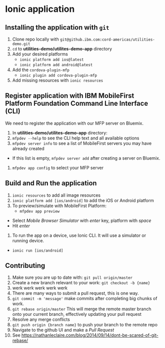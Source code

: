 # Ionic application

## Installing the application with `git`

1. Clone repo locally with `git@github.ibm.com:cord-americas/utilities-demo.git`
1. `cd` to **utilities-demo/utilites-demo-app** directory
1. Add your desired platforms
	* `ionic platform add ios@latest`
	* `ionic platform add android@latest`
1. Add the `cordova-plugin-mfp`
	* `ionic plugin add cordova-plugin-mfp`
1. Add missing resources with `ionic resources`

## Register application with IBM MobileFirst Platform Foundation Command Line Interface (CLI)
We need to register the application with our MFP server on Bluemix.
1. In **utilities-demo/utilites-demo-app** directory:
1. `mfpdev --help` to see the CLI help text and all available options
1. `mfpdev server info` to see a list of MobileFirst servers you may have already created
  * If this list is empty, `mfpdev server add` after creating a server on Bluemix.
1. `mfpdev app config` to select your MFP server

## Build and Run the application
1. `ionic resources` to add all image resources
1. `ionic platform add [ios/android]` to add the iOS or Android platform
1. To preview/simulate with MobileFirst Platform:
	* `mfpdev app preview`
  * Select *Mobile Browser Simulator* with *enter* key, platform with *space*
  * Hit *enter*
1. To run the app on a device, use Ionic CLI. It will use a simulator or running device.
  * `ionic run [ios/android]`

## Contributing
 1. Make sure you are up to date with: `git pull origin/master`
 1. Create a new branch relevant to your work: `git checkout -b {name}`
 1. werk werk werk werk werk
 1. There are many ways to submit a pull request, this is one way.
   1. `git commit -m 'message'` make commits after completing big chunks of work.
   1. `git rebase origin/master` This will merge the remote master branch onto your current branch, effectively updating your pull request
   1. Resolve any merge conflicts
   1. `git push origin {branch name}` to push your branch to the remote repo
   1. Navigate to the github UI and make a *Pull Request*
   1. See https://nathanleclaire.com/blog/2014/09/14/dont-be-scared-of-git-rebase/
